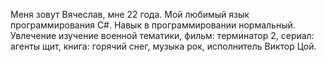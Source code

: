 Меня зовут Вячеслав, мне 22 года.
Мой любимый язык программирования C#.
Навык в программировании нормальный.
Увлечение изучение военной тематики, фильм: терминатор 2, сериал: агенты щит, книга: горячий снег, музыка рок, исполнитель Виктор Цой.

